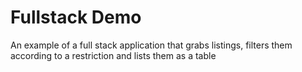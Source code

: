 # Fullstack Demo
An example of a full stack application that grabs listings, filters them according to a restriction and lists them as a table
